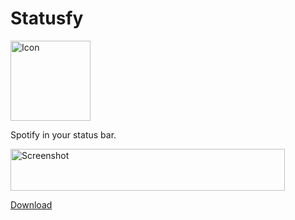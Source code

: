 Statusfy
========

<img src="https://raw.github.com/paulyoung/Statusfy/master/Statusfy/Images.xcassets/AppIcon.appiconset/icon_128x128.png" alt="Icon" width="128" height="128" />

Spotify in your status bar.

<img src="https://raw.github.com/paulyoung/Statusfy/master/screenshot.png" alt="Screenshot" width="439" height="67" />

[Download](https://github.com/paulyoung/Statusfy/releases)
